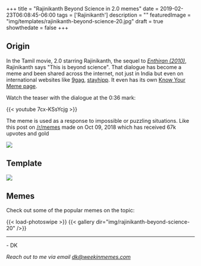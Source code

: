 +++
title = "Rajinikanth Beyond Science in 2.0 memes"
date = 2019-02-23T06:08:45-06:00
tags = ['Rajinikanth']
description = ""
featuredImage = "img/templates/rajinikanth-beyond-science-20.jpg"
draft = true
showthedate = false
+++

## Origin

In the Tamil movie, 2.0 starring Rajinikanth, the sequel to [*Enthiran (2010)*](https://www.imdb.com/title/tt1305797/), Rajinikanth says "This is beyond science". <!--more-->That dialogue has become a meme and been shared across the internet, not just in India but even on international websites like [9gag](https://9gag.com/gag/aLg0by5), [stayhipp](https://stayhipp.com/internet/memes/this-is-beyond-science/). It even has its own [Know Your Meme page](https://knowyourmeme.com/memes/this-is-beyond-science).

Watch the teaser with the dialogue at the 0:36 mark:

{{< youtube 7cx-KSsYcjg >}}


The meme is used as a response to impossible or puzzling situations. Like this post on [/r/memes](https://www.reddit.com/r/memes/) made on Oct 09, 2018 which has received 67k upvotes and gold

![](img/rajinikanth-beyond-science-20/Rajinikanth-Beyond-Science-Upvote.jpg)

## Template

![](img/templates/rajinikanth-beyond-science-20.jpg)

## Memes

Check out some of the popular memes on the topic:

{{< load-photoswipe >}}
{{< gallery dir="img/rajinikanth-beyond-science-20" />}}

---
\- DK

*Reach out to me via email [dk@weekinmemes.com](mailto:dk@weekinmemes.com)*

